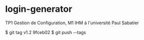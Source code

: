 # login-generator
TP1 Gestion de Configuration, M1 IHM à l'université Paul Sabatier

$ git tag v1.2 9fceb02
$ git push --tags

